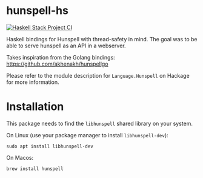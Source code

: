 # hunspell-hs

[![Haskell Stack Project CI](https://github.com/ashutoshrishi/hunspell-hs/actions/workflows/ci.yaml/badge.svg)](https://github.com/ashutoshrishi/hunspell-hs/actions/workflows/ci.yaml)

Haskell bindings for Hunspell with thread-safety in mind. The goal was
to be able to serve hunspell as an API in a webserver.

Takes inspiration from the Golang bindings:
https://github.com/akhenakh/hunspellgo

Please refer to the module description for `Language.Hunspell` on
Hackage for more information.

# Installation

This package needs to find the `libhunspell` shared library on your
system.

On Linux (use your package manager to install `libhunspell-dev`):

    sudo apt install libhunspell-dev

On Macos:

    brew install hunspell
